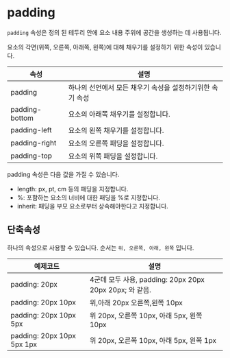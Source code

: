 # padding

`padding` 속성은 정의 된 테두리 안에 요소 내용 주위에 공간을 생성하는 데 사용됩니다.

요소의 각면(위쪽, 오른쪽, 아래쪽, 왼쪽)에 대해 채우기를 설정하기 위한 속성이 있습니다.

속성 | 설명 
---------- | -----------
padding | 하나의 선언에서 모든 채우기 속성을 설정하기위한 속기 속성
padding-bottom | 요소의 아래쪽 채우기를 설정합니다.
padding-left | 요소의 왼쪽 채우기를 설정합니다.
padding-right | 요소의 오른쪽 패딩을 설정합니다.
padding-top | 요소의 위쪽 패딩을 설정합니다.


padding 속성은 다음 값을 가질 수 있습니다.

- length: px, pt, cm 등의 패딩을 지정합니다.
- %: 포함하는 요소의 너비에 대한 패딩을 %로 지정합니다.
- inherit: 패딩을 부모 요소로부터 상속해야한다고 지정합니다.

## 단축속성

하나의 속성으로 사용할 수 있습니다. 순서는 `위, 오른쪽, 아래, 왼쪽` 입니다.

예제코드 | 설명 
---------- | -----------
padding: 20px | 4군데 모두 사용, padding: 20px 20px 20px 20px; 와 같음.
padding: 20px 10px | 위,아래 20px 오른쪽,왼쪽 10px
padding: 20px 10px 5px | 위 20px, 오른쪽 10px, 아래 5px, 왼쪽 10px
padding: 20px 10px 5px 1px | 위 20px, 오른쪽 10px, 아래 5px, 왼쪽 1px